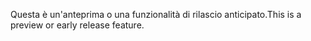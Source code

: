 <span data-ttu-id="65cf1-101">Questa è un'anteprima o una funzionalità di rilascio anticipato.</span><span class="sxs-lookup"><span data-stu-id="65cf1-101">This is a preview or early release feature.</span></span>